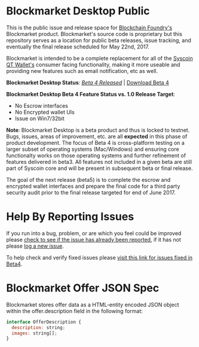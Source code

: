 # Blockmarket Desktop Public

This is the public issue and release space for [Blockchain Foundry's](http://blockchainfoundry.co) Blockmarket product. Blockmarket's source code is proprietary but this repository serves as a location for public beta releases, issue tracking, and eventually the final release scheduled for May 22nd, 2017. 

Blockmarket is intended to be a complete replacement for all of the [Syscoin QT Wallet's](http://syscoin.org) consumer facing functionality, making it more useable and providing new features such as email notification, etc as well.

**Blockmarket Desktop Status**: *[Beta 4 Released](https://medium.com/@BlockchainFoundry/announcing-blockmarket-desktop-beta-4-4f8132a0f798)* | [Download Beta 4](https://github.com/syscoin/blockmarket-desktop-public/releases/tag/1.0.0-beta4)

**Blockmarket Desktop Beta 4 Feature Status vs. 1.0 Release Target**: 
* No Escrow interfaces
* No Encrypted wallet UIs
* Issue on Win7/32bit

**Note**: Blockmarket Desktop is a beta product and thus is locked to testnet. Bugs, issues, areas of improvement, etc. are all **expected** in this phase of product development. The focus of Beta 4 is cross-platform testing on a larger subset of operating systems (Mac/Windows) and ensuring core functionalty works on those operating systems and further refinement of features delivered in beta3. All features not included in a given beta are still part of Syscoin core and will be present in subsequent beta or final release. 

The goal of the next release (beta5) is to complete the escrow and encrypted wallet interfaces and prepare the final code for a third party security audit prior to the final release targeted for end of June 2017.

# Help By Reporting Issues
If you run into a bug, problem, or are which you feel could be improved please [check to see if the issue has already been reported](https://github.com/syscoin/blockmarket-desktop-public/issues), if it has not please [log a new issue](https://github.com/syscoin/blockmarket-desktop-public/issues/new). 

To help check and verify fixed issues please [visit this link for issues fixed in Beta4](https://github.com/syscoin/blockmarket-desktop-public/issues?q=is%3Aissue+is%3Aopen+label%3A%22retest+in+beta4%22).

# Blockmarket Offer JSON Spec
Blockmarket stores offer data as a HTML-entity encoded JSON object within the offer.description field in the following format:

```javascript
interface OfferDescription {
  description: string;
  images: string[];
}
```
